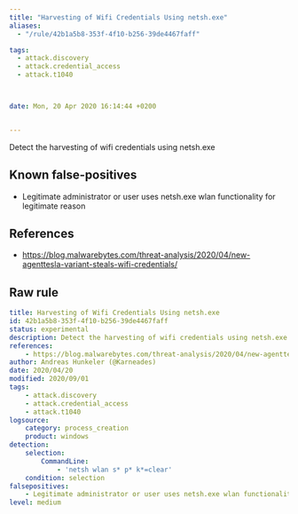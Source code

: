 ```yaml
---
title: "Harvesting of Wifi Credentials Using netsh.exe"
aliases:
  - "/rule/42b1a5b8-353f-4f10-b256-39de4467faff"

tags:
  - attack.discovery
  - attack.credential_access
  - attack.t1040



date: Mon, 20 Apr 2020 16:14:44 +0200


---
```


Detect the harvesting of wifi credentials using netsh.exe

<!--more-->


## Known false-positives

* Legitimate administrator or user uses netsh.exe wlan functionality for legitimate reason



## References

* https://blog.malwarebytes.com/threat-analysis/2020/04/new-agenttesla-variant-steals-wifi-credentials/


## Raw rule
```yaml
title: Harvesting of Wifi Credentials Using netsh.exe
id: 42b1a5b8-353f-4f10-b256-39de4467faff
status: experimental
description: Detect the harvesting of wifi credentials using netsh.exe
references:
    - https://blog.malwarebytes.com/threat-analysis/2020/04/new-agenttesla-variant-steals-wifi-credentials/
author: Andreas Hunkeler (@Karneades)
date: 2020/04/20
modified: 2020/09/01
tags:
    - attack.discovery
    - attack.credential_access
    - attack.t1040
logsource:
    category: process_creation
    product: windows
detection:
    selection:
        CommandLine:
            - 'netsh wlan s* p* k*=clear'
    condition: selection
falsepositives:
    - Legitimate administrator or user uses netsh.exe wlan functionality for legitimate reason
level: medium

```
